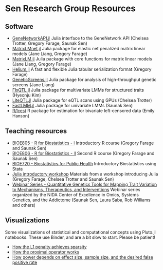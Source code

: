 # Sen Research Group Resources

## Software
- [GeneNetworkAPI.jl](https://github.com/senresearch/GeneNetworkAPI.jl)
  Julia interface to the GeneNetwork API (Chelsea Trotter, Gregory
  Farage, Saunak Sen)
- [MatrixLMnet.jl](https://github.com/senresearch/MatrixLMnet.jl)
  Julia package for elastic net penalized matrix linear models (Jane Liang,
  Gregory Farage)
- [MatrixLM.jl](https://github.com/senresearch/MatrixLM.jl) Julia
  package with core functions for matrix linear models (Jane Liang,
  Gregory Farage)
- [Helium.jl](https://github.com/senresearch/Helium.jl) A fast and
  flexible Julia tabular serialization format (Gregory Farage)
- [GeneticScreens.jl](https://github.com/senresearch/GeneticScreens.jl)
  Julia package for analysis of high-throughput genetic screens (Jane
  Liang)
- [FlxQTL.jl](https://github.com/senresearch/FlxQTL.jl) Julia package for
  multivariate LMMs for structured traits (Hyeonju Kim)
- [LiteQTL.jl](https://github.com/senresearch/LiteQTL.jl) Julia package
  for eQTL scans using GPUs (Chelsea Trotter)
- [FastLMM.jl](https://github.com/sens/FastLMM.jl) Julia package for
  univariate LMMs (Saunak Sen)
- [R/lcest](https://github.com/senresearch/lcest) R package for
  estimation for bivariate left-censored data (Emily Hanson)

## Teaching resources
- [BIOE805 - R for Biostatistics - I](https://senresearch.github.io/bioe805)
  Introductory R course (Gregory Farage and Saunak Sen)
- [BIOE806 - R for Biostatistics - II](https://senresearch.github.io/bioe806)
  Second R course (Gregory Farage and Saunak Sen)
- [BIOE720 - Biostatistics for Public Health](https://senresearch.github.io/bioe720)
  Introductory Biostatistics using Stata
- [Julia introductory workshop](https://github.com/senresearch/julia-intro-docs)
  Materials from a workshop introducing Julia (Gregory Farage, Chelsea
  Trotter and Saunak Sen)
- [Webinar Series - Quantitative Genetics Tools for Mapping Trait Variation to Mechanisms, Therapeutics, and Interventions](https://opar.io/training/osga-webinar-series-2020.html) Webinar series organized by the NIDA Center of Excellence in Omics, Systems Genetics, and the Addictome (Saunak Sen, Laura Saba, Rob Williams and others)

## Visualizations

Some visualizations of statistical and computational concepts using
Pluto.jl notebooks.  These use Binder, and are a bit slow to start.
Please be patient!

- [How the L1 penalty achieves sparsity](https://mybinder.org/v2/gh/senresearch/visuals/main?urlpath=pluto/open?path=/home/jovyan/notebooks/L1-penalty.jl)
- [How the proximal operator works](https://mybinder.org/v2/gh/senresearch/visuals/main?urlpath=pluto/open?path=/home/jovyan/notebooks/prox.jl)
- [How power depends on effect size, sample size, and the desired false positive rate](https://mybinder.org/v2/gh/senresearch/visuals/main?urlpath=pluto/open?path=/home/jovyan/notebooks/power.jl)



  

